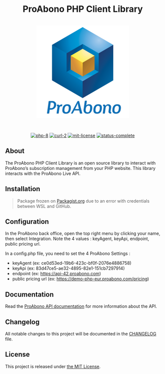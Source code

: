 <h1 align="center">ProAbono PHP Client Library</h1>

<p align="center">
    <br>
    <img src="assets/proabono-logo.png" alt="proabono-logo" width="300" height="300"/>
    <br>
</p>

<br>

<p align="center">
    <a href="https://www.php.net/">
        <img src="https://img.shields.io/badge/php-8-777BB4?style=flat&logo=php"
        alt="php-8" /></a>
    <a href="https://www.php.net/manual/en/book.curl.php">
        <img src="https://img.shields.io/badge/curl-2-777BB4?style=flat&logo=php"
        alt="curl-2" /></a>
    <a href="./LICENSE.md">
        <img src="https://img.shields.io/badge/license-mit-181717?style=flat&logo=github"
        alt="mit-license" /></a>
    <a href="https://github.com/kserbouty/proabono-php">
        <img src="https://img.shields.io/badge/status-complete-darkblue?style=flat&logo=github"
        alt="status-complete" /></a>
</p>

## About

The ProAbono PHP Client Library is an open source library to interact with ProAbono’s subscription management from your PHP website. This library interacts with the ProAbono Live API.

## Installation

> Package frozen on [Packagist.org](https://packagist.org/packages/proabono/proabono-php) due to an error with credentials between WSL and GitHub.

## Configuration

In the ProAbono back office, open the top right menu by clicking your name, then select Integration. Note the 4 values : keyAgent, keyApi, endpoint, public pricing url.

In a config.php file, you need to set the 4 ProAbono Settings :

- keyAgent (ex: ce0d53ed-19b6-423c-bf0f-2076e4886758)
- keyApi (ex: 83d47ce5-ae32-4895-82e1-151cb7297914)
- endpoint (ex: https://api-42.proabono.com)
- public pricing url (ex: https://demo-php-eur.proabono.com/pricing)

## Documentation

Read the [ProAbono API documentation](https://docs.proabono.com/api/#introduction) for more information about the API.

## Changelog

All notable changes to this project will be documented in the [CHANGELOG](./CHANGELOG.md) file.

## License

This project is released under [the MIT License](./LICENSE.md).
